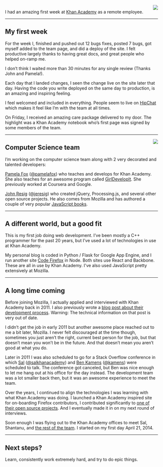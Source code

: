<img src='https://brianbondy.com/static/img/blogpost_164/KA.png' style="float:right">

I had an amazing first week at [Khan Academy](https://www.khanacademy.org) as a remote employee.


---

## My first week

For the week I, finished and pushed out 12 bugs fixes, posted 7 bugs, got myself added to the team page, and did a deploy of the site.
I felt productive largely thanks to having great docs, and great people who helped on-ramp me.

I don’t think I waited more than 30 minutes for any single review (Thanks John and Pamela!).

Each day that I landed changes, I seen the change live on the site later that day.
Having the code you write deployed on the same day to production, is an amazing and inspiring feeling.  

I feel welcomed and included in everything.  People seem to live on [HipChat](https://www.hipchat.com/) which makes it feel like I’m with the team at all times.

On Friday, I received an amazing care package delivered to my door. The highlight was a Khan Academy notebook who’s first page was signed by some members of the team.

---

<img src='https://brianbondy.com/static/img/blogpost_164/hopper.png' style="float:right">

## Computer Science team

I’m working on the computer science team along with 2 very decorated and talented developers:

[Pamela Fox](http://www.pamelafox.org/) ([@pamelafox](https://twitter.com/pamelafox)) who teaches and develops for Khan Academy. She also teaches for an awesome program called [GirlDevelopIt](http://www.girldevelopit.com/). She previously worked at Coursera and Google.

[John Resig](http://ejohn.org/) ([@jeresig](https://twitter.com/jeresig)) who created jQuery, Processing.js, and several other open source projects. He also comes from Mozilla and has authored a couple of very popular [JavaScript books](http://www.amazon.com/s?_encoding=UTF8&field-author=John%20Resig&search-alias=books-ca).

---

## A different world, but a good fit

This is my first job doing web development. I’ve been mostly a C++ programmer for the past 20 years, but I’ve used a lot of technologies in use at Khan Academy.

My personal blog is coded in Python / Flask for Google App Engine, and I run another site [Code Firefox](http://codefirefox.com) in Node.  Both sites use React and Backbone. These are all in use by Khan Academy.  I've also used JavaScript pretty extensively at Mozilla.

---


## A long time coming

Before joining Mozilla, I actually applied and interviewed with Khan Academy back in 2011. I also previously wrote a [blog post about their development process][1].  Warning: The technical information on that post is very out of date.

I didn’t get the job in early 2011 but another awesome place reached out to me a bit later, Mozilla. I never felt discouraged at the time though, sometimes you just aren’t the right, current best person for the job, but that doesn’t mean you won’t be in the future.  And that doesn’t mean you aren’t good at what you do.

Later in 2011 I was also scheduled to go for a Stack Overflow conference in which [Sal](http://en.wikipedia.org/wiki/Salman_Khan_%28educator%29) ([@salkhanacademy](https://twitter.com/salkhanacademy)) and [Ben Kamens](http://bjk5.com/) ([@kamens](https://twitter.com/kamens)) were scheduled to talk. The conference got canceled, but Ben was nice enough to let me hang out at his office for the day instead.  The development team was a lot smaller back then, but it was an awesome experience to meet the team.

Over the years, I continued to align the technologies I was learning with what Khan Academy was doing.  I launched a Khan Academy inspired site for on-boarding Firefox contributors, I contributed significantly to [one of their open source projects](https://github.com/Khan/khan-windows-8). And I eventually made it in on my next round of interviews.

Soon enough I was flying out to the Khan Academy offices to meet Sal, Shantanu, and [the rest of the team](https://www.khanacademy.org/about/the-team). I started on my first day April 21, 2014.

---

## Next steps?

Learn, consistently work extremely hard, and try to do epic things.


[1]: https://brianbondy.com/blog/id/109/the-big-picture-of-how-khan-academy-development-works/
